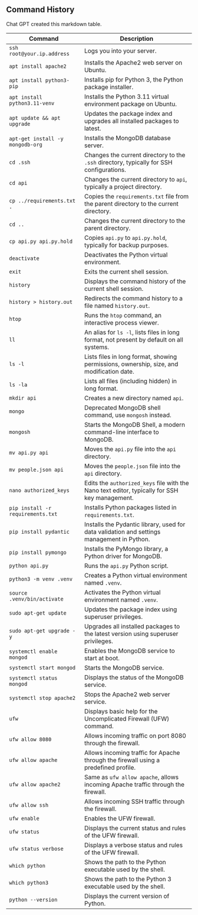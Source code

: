 ## Command History

Chat GPT created this markdown table. 

| Command                           | Description                                                                                   |
| --------------------------------- | --------------------------------------------------------------------------------------------- |
| `ssh root@your.ip.address`        | Logs you into your server.                                                                    |
| `apt install apache2`             | Installs the Apache2 web server on Ubuntu.                                                    |
| `apt install python3-pip`         | Installs pip for Python 3, the Python package installer.                                      |
| `apt install python3.11-venv`     | Installs the Python 3.11 virtual environment package on Ubuntu.                               |
| `apt update && apt upgrade`       | Updates the package index and upgrades all installed packages to latest.                      |
| `apt-get install -y mongodb-org`  | Installs the MongoDB database server.                                                         |
| `cd .ssh`                         | Changes the current directory to the `.ssh` directory, typically for SSH configurations.      |
| `cd api`                          | Changes the current directory to `api`, typically a project directory.                        |
| `cp ../requirements.txt .`        | Copies the `requirements.txt` file from the parent directory to the current directory.        |
| `cd ..`                           | Changes the current directory to the parent directory.                                        |
| `cp api.py api.py.hold`           | Copies `api.py` to `api.py.hold`, typically for backup purposes.                              |
| `deactivate`                      | Deactivates the Python virtual environment.                                                   |
| `exit`                            | Exits the current shell session.                                                              |
| `history`                         | Displays the command history of the current shell session.                                    |
| `history > history.out`           | Redirects the command history to a file named `history.out`.                                  |
| `htop`                            | Runs the `htop` command, an interactive process viewer.                                       |
| `ll`                              | An alias for `ls -l`, lists files in long format, not present by default on all systems.      |
| `ls -l`                           | Lists files in long format, showing permissions, ownership, size, and modification date.      |
| `ls -la`                          | Lists all files (including hidden) in long format.                                            |
| `mkdir api`                       | Creates a new directory named `api`.                                                          |
| `mongo`                           | Deprecated MongoDB shell command, use `mongosh` instead.                                      |
| `mongosh`                         | Starts the MongoDB Shell, a modern command-line interface to MongoDB.                         |
| `mv api.py api`                   | Moves the `api.py` file into the `api` directory.                                             |
| `mv people.json api`              | Moves the `people.json` file into the `api` directory.                                        |
| `nano authorized_keys`            | Edits the `authorized_keys` file with the Nano text editor, typically for SSH key management. |
| `pip install -r requirements.txt` | Installs Python packages listed in `requirements.txt`.                                        |
| `pip install pydantic`            | Installs the Pydantic library, used for data validation and settings management in Python.    |
| `pip install pymongo`             | Installs the PyMongo library, a Python driver for MongoDB.                                    |
| `python api.py`                   | Runs the `api.py` Python script.                                                              |
| `python3 -m venv .venv`           | Creates a Python virtual environment named `.venv`.                                           |
| `source .venv/bin/activate`       | Activates the Python virtual environment named `.venv`.                                       |
| `sudo apt-get update`             | Updates the package index using superuser privileges.                                         |
| `sudo apt-get upgrade -y`         | Upgrades all installed packages to the latest version using superuser privileges.             |
| `systemctl enable mongod`         | Enables the MongoDB service to start at boot.                                                 |
| `systemctl start mongod`          | Starts the MongoDB service.                                                                   |
| `systemctl status mongod`         | Displays the status of the MongoDB service.                                                   |
| `systemctl stop apache2`          | Stops the Apache2 web server service.                                                         |
| `ufw`                             | Displays basic help for the Uncomplicated Firewall (UFW) command.                             |
| `ufw allow 8080`                  | Allows incoming traffic on port 8080 through the firewall.                                    |
| `ufw allow apache`                | Allows incoming traffic for Apache through the firewall using a predefined profile.           |
| `ufw allow apache2`               | Same as `ufw allow apache`, allows incoming Apache traffic through the firewall.              |
| `ufw allow ssh`                   | Allows incoming SSH traffic through the firewall.                                             |
| `ufw enable`                      | Enables the UFW firewall.                                                                     |
| `ufw status`                      | Displays the current status and rules of the UFW firewall.                                    |
| `ufw status verbose`              | Displays a verbose status and rules of the UFW firewall.                                      |
| `which python`                    | Shows the path to the Python executable used by the shell.                                    |
| `which python3`                   | Shows the path to the Python 3 executable used by the shell.                                  |
| `python --version`                | Displays the current version of Python.                                                       |

